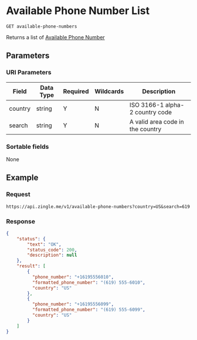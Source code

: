 # Available Phone Number List

    GET available-phone-numbers
    
Returns a list of [Available Phone Number]

## Parameters
### URI Parameters
Field | Data Type | Required | Wildcards | Description
--- | --- | --- | --- | ---
country | string | Y | N | ISO 3166-1 alpha-2 country code
search | string | Y | N | A valid area code in the country
### Sortable fields
None

## Example
### Request

    https://api.zingle.me/v1/available-phone-numbers?country=US&search=619

### Response
``` json
{
    "status": {
        "text": "OK",
        "status_code": 200,
        "description": null
    },
    "result": [
        {
          "phone_number": "+16195556010",
          "formatted_phone_number": "(619) 555-6010",
          "country": "US"
        },
        {
          "phone_number": "+16195556099",
          "formatted_phone_number": "(619) 555-6099",
          "country": "US"
        }
    ]
}
```

[Available Phone Number]: README.md
